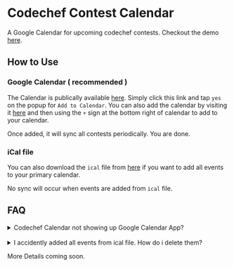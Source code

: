 # Codechef Contest Calendar

A Google Calendar for upcoming codechef contests. Checkout the demo [here](https://jatin69.github.io/codechef-contest-calendar/).

## How to Use

### Google Calendar ( recommended )

The Calendar is publically available [here](https://calendar.google.com/calendar?cid=N2RxbWZuNm12cmVpcWIyNmpkbjVydWs1amtAZ3JvdXAuY2FsZW5kYXIuZ29vZ2xlLmNvbQ). Simply click this link and tap `yes` on the popup for `Add to Calendar`. You can also add the calendar by visiting it [here](https://jatin69.github.io/codechef-contest-calendar/) and then using the `+` sign at the bottom right of calendar to add to your calendar.

Once added, it will sync all contests periodically. You are done.

### iCal file

You can also download the `ical` file from [here](https://calendar.google.com/calendar/ical/7dqmfn6mvreiqb26jdn5ruk5jk%40group.calendar.google.com/public/basic.ics) if you want to add all events to your primary calendar.

No sync will occur when events are added from `ical` file.

## FAQ

<details>
<summary>Codechef Calendar not showing up Google Calendar App?</summary>
<br>
New Calendars are sometimes hidden by default in the Calendar App. To make it visible, go to `settings` in the calendar app. You'll see a `show more` button under your id. Tap it, select `Codechef Contest Calendar` and turn the `sync` on.
Calendar will now show in your main calendar. If you want to hide it at any point of time, open the side menu and simply unset the checkbox in front of the calendar.
<br>
</details>
<br>
<details>
<summary>I accidently added all events from ical file. How do i delete them?</summary>
<br>
There isn't an official way to delete them. However [this post](http://blog.tomverhoeff.nl/2011/01/31/howto-undo-ical-import-in-google-calendar/) might be handy. 
Simply open the `ical` file in a text editor & replace all occurences of `CONFIRMED` with `CANCELLED` & re-import the file. This should delete all the events. Good luck.
<br>
</details>

More Details coming soon.
